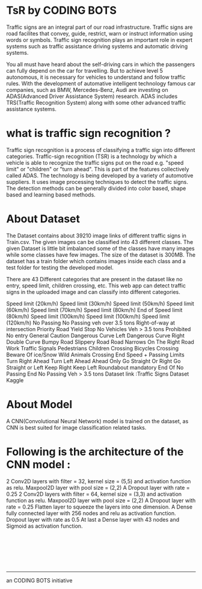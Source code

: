 # TsR by CODING BOTS



Traffic signs are an integral part of our road infrastructure. Traffic signs are road facilites that convey, guide, restrict, warn or instruct information using words or symbols. Traffic sign recognition plays an important role in expert systems such as traffic assistance driving systems and automatic driving systems.

You all must have heard about the self-driving cars in which the passengers can fully depend on the car for travelling. But to achieve level 5 autonomous, it is necessary for vehicles to understand and follow traffic rules. With the development of automative intelligent technology famous car companies, such as BMW, Mercedes-Benz, Audi are investing on ADAS(Advanced Driver Assistance System) research. ADAS includes TRS(Traffic Recognition System) along with some other advanced traffic assistance systems.
<br>
# what is traffic sign recognition ?
Traffic sign recognition is a process of classifying a traffic sign into different categories. Traffic-sign recognition (TSR) is a technology by which a vehicle is able to recognize the traffic signs put on the road e.g. "speed limit" or "children" or "turn ahead". This is part of the features collectively called ADAS. The technology is being developed by a variety of automotive suppliers. It uses image processing techniques to detect the traffic signs. The detection methods can be generally divided into color based, shape based and learning based methods.

# About Dataset
The Dataset contains about 39210 image links of different traffic signs in Train.csv. The given images can be classified into 43 different classes. The given Dataset is little bit imbalanced some of the classes have many images while some classes have few images. The size of the dataset is 300MB. The dataset has a train folder which contains images inside each class and a test folder for testing the developed model.

There are 43 Different categories that are present in the dataset like no entry, speed limit, children crossing, etc. This web app can detect traffic signs in the uploaded image and can classify into different categories.

Speed limit (20km/h) Speed limit (30km/h) Speed limit (50km/h) Speed limit (60km/h) Speed limit (70km/h) Speed limit (80km/h) End of Speed limit (80km/h) Speed limit (100km/h) Speed limit (100km/h) Speed limit (120km/h) No Passing No Passing veh over 3.5 tons Right-of-way at intersection Priority Road Yield Stop No Vehicles Veh > 3.5 tons Prohibited No entry General Caution Dangerous Curve Left Dangerous Curve Right Double Curve Bumpy Road Slippery Road Road Narrows On The Right Road Work Traffic Signals Pedestrians Children Crossing Bicycles Crossing Beware Of ice/Snow Wild Animals Crossing End Speed + Passing Limits Turn Right Ahead Turn Left Ahead Ahead Only Go Straight Or Right Go Straight or Left Keep Right Keep Left Roundabout mandatory End Of No Passing End No Passing Veh > 3.5 tons Dataset link :Traffic Signs Dataset Kaggle

# About Model
A CNN(Convolutional Neural Network) model is trained on the dataset, as CNN is best suited for image classification related tasks.

# Following is the architecture of the CNN model :

2 Conv2D layers with filter = 32, kernel size = (5,5) and activation function as relu. Maxpool2D layer with pool size = (2,2) A Dropout layer with rate = 0.25 2 Conv2D layers with filter = 64, kernel size = (3,3) and activation function as relu. Maxpool2D layer with pool size = (2,2) A Dropout layer with rate = 0.25 Flatten layer to squeeze the layers into one dimension. A Dense fully connected layer with 256 nodes and relu as activation function. Dropout layer with rate as 0.5 At last a Dense layer with 43 nodes and Sigmoid as activation function.




<br><br><br><br><br>




<hr>an CODING BOTS initiative
